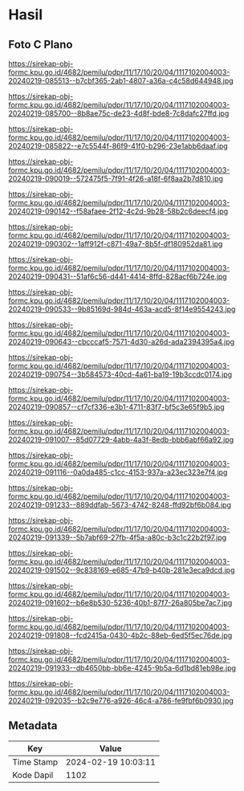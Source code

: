 # Hasil

## Foto C Plano

https://sirekap-obj-formc.kpu.go.id/4682/pemilu/pdpr/11/17/10/20/04/1117102004003-20240219-085513--b7cbf365-2ab1-4807-a36a-c4c58d644948.jpg

https://sirekap-obj-formc.kpu.go.id/4682/pemilu/pdpr/11/17/10/20/04/1117102004003-20240219-085700--8b8ae75c-de23-4d8f-bde8-7c8dafc27ffd.jpg

https://sirekap-obj-formc.kpu.go.id/4682/pemilu/pdpr/11/17/10/20/04/1117102004003-20240219-085822--e7c5544f-86f9-41f0-b296-23e1abb6daaf.jpg

https://sirekap-obj-formc.kpu.go.id/4682/pemilu/pdpr/11/17/10/20/04/1117102004003-20240219-090019--572475f5-7f91-4f26-a18f-6f8aa2b7d810.jpg

https://sirekap-obj-formc.kpu.go.id/4682/pemilu/pdpr/11/17/10/20/04/1117102004003-20240219-090142--f58afaee-2f12-4c2d-9b28-58b2c6deecf4.jpg

https://sirekap-obj-formc.kpu.go.id/4682/pemilu/pdpr/11/17/10/20/04/1117102004003-20240219-090302--1aff912f-c871-49a7-8b5f-df180952da81.jpg

https://sirekap-obj-formc.kpu.go.id/4682/pemilu/pdpr/11/17/10/20/04/1117102004003-20240219-090431--51af6c56-d441-4414-8ffd-828acf6b724e.jpg

https://sirekap-obj-formc.kpu.go.id/4682/pemilu/pdpr/11/17/10/20/04/1117102004003-20240219-090533--9b85169d-984d-463a-acd5-8f14e9554243.jpg

https://sirekap-obj-formc.kpu.go.id/4682/pemilu/pdpr/11/17/10/20/04/1117102004003-20240219-090643--cbcccaf5-7571-4d30-a26d-ada2394395a4.jpg

https://sirekap-obj-formc.kpu.go.id/4682/pemilu/pdpr/11/17/10/20/04/1117102004003-20240219-090754--3b584573-40cd-4a61-ba19-19b3ccdc0174.jpg

https://sirekap-obj-formc.kpu.go.id/4682/pemilu/pdpr/11/17/10/20/04/1117102004003-20240219-090857--cf7cf336-e3b1-4711-83f7-bf5c3e65f9b5.jpg

https://sirekap-obj-formc.kpu.go.id/4682/pemilu/pdpr/11/17/10/20/04/1117102004003-20240219-091007--85d07729-4abb-4a3f-8edb-bbb6abf66a92.jpg

https://sirekap-obj-formc.kpu.go.id/4682/pemilu/pdpr/11/17/10/20/04/1117102004003-20240219-091116--0a0da485-c1cc-4153-937a-a23ec323e7f4.jpg

https://sirekap-obj-formc.kpu.go.id/4682/pemilu/pdpr/11/17/10/20/04/1117102004003-20240219-091233--889ddfab-5673-4742-8248-ffd92bf6b084.jpg

https://sirekap-obj-formc.kpu.go.id/4682/pemilu/pdpr/11/17/10/20/04/1117102004003-20240219-091339--5b7abf69-27fb-4f5a-a80c-b3c1c22b2f97.jpg

https://sirekap-obj-formc.kpu.go.id/4682/pemilu/pdpr/11/17/10/20/04/1117102004003-20240219-091502--9c838169-e685-47b9-b40b-281e3eca9dcd.jpg

https://sirekap-obj-formc.kpu.go.id/4682/pemilu/pdpr/11/17/10/20/04/1117102004003-20240219-091602--b6e8b530-5236-40b1-87f7-26a805be7ac7.jpg

https://sirekap-obj-formc.kpu.go.id/4682/pemilu/pdpr/11/17/10/20/04/1117102004003-20240219-091808--fcd2415a-0430-4b2c-88eb-6ed5f5ec76de.jpg

https://sirekap-obj-formc.kpu.go.id/4682/pemilu/pdpr/11/17/10/20/04/1117102004003-20240219-091933--db4650bb-bb6e-4245-9b5a-6d1bd81eb98e.jpg

https://sirekap-obj-formc.kpu.go.id/4682/pemilu/pdpr/11/17/10/20/04/1117102004003-20240219-092035--b2c9e776-a926-46c4-a786-fe9fbf6b0930.jpg


## Metadata

| Key        | Value               |
| ---------- | ------------------- |
| Time Stamp | 2024-02-19 10:03:11 |
| Kode Dapil | 1102                |




